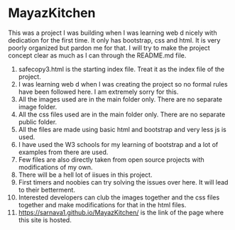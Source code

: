 # MayazKitchen
This was a project I was building when I was learning web d nicely with dedication for the first time. It only has bootstrap, css and html. It is very poorly organized but pardon me for that. I will try to make the project concept clear as much as I can through the README.md file.

1. safecopy3.html is the starting index file. Treat it as the index file of the project.
2. I was learning web d when I was creating the project so no formal rules have been followed here. I am extremely sorry for this.
3. All the images used are in the main folder only. There are no separate image folder.
4. All the css files used are in the main folder only. There are no separate public folder.
5. All the files are made using basic html and bootstrap and very less js is used.
6. I have used the W3 schools for my learning of bootstrap and a lot of examples from there are used.
7. Few files are also directly taken from open source projects with modifications of my own.
8. There will be a hell lot of iisues in this project.
9. First timers and noobies can try solving the issues over here. It will lead to their betterment.
10. Interested developers can club the images together and the css files together and make modifications for that in the html files.
11. https://sarnava1.github.io/MayazKitchen/ is the link of the page where this site is hosted. 
